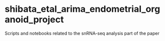 # shibata_etal_arima_endometrial_organoid_project
Scripts and notebooks related to the snRNA-seq analysis part of the paper
